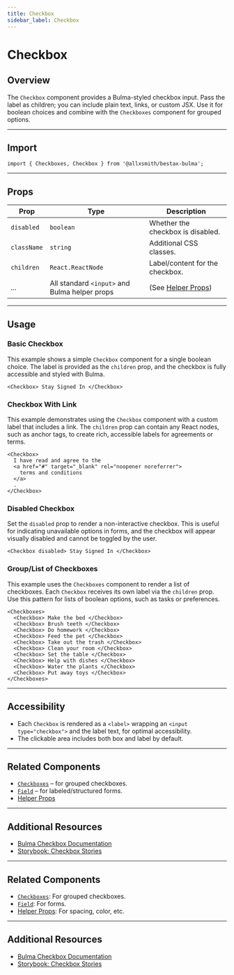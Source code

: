 ```yaml
---
title: Checkbox
sidebar_label: Checkbox
---
```


# Checkbox

## Overview

The `Checkbox` component provides a Bulma-styled checkbox input. Pass the label as children; you can include plain text, links, or custom JSX. Use it for boolean choices and combine with the `Checkboxes` component for grouped options.

---

## Import

```tsx
import { Checkboxes, Checkbox } from '@allxsmith/bestax-bulma';
```

---

## Props

| Prop        | Type                                          | Description                                      |
| ----------- | --------------------------------------------- | ------------------------------------------------ |
| `disabled`  | `boolean`                                     | Whether the checkbox is disabled.                |
| `className` | `string`                                      | Additional CSS classes.                          |
| `children`  | `React.ReactNode`                             | Label/content for the checkbox.                  |
| ...         | All standard `<input>` and Bulma helper props | (See [Helper Props](../helpers/usebulmaclasses)) |

---

## Usage

### Basic Checkbox

This example shows a simple `Checkbox` component for a single boolean choice. The label is provided as the `children` prop, and the checkbox is fully accessible and styled with Bulma.

```tsx live
<Checkbox> Stay Signed In </Checkbox>
```

### Checkbox With Link

This example demonstrates using the `Checkbox` component with a custom label that includes a link. The `children` prop can contain any React nodes, such as anchor tags, to create rich, accessible labels for agreements or terms.

```tsx live
<Checkbox>
  I have read and agree to the
  <a href="#" target="_blank" rel="noopener noreferrer">
    terms and conditions
  </a>
  .
</Checkbox>
```

### Disabled Checkbox

Set the `disabled` prop to render a non-interactive checkbox. This is useful for indicating unavailable options in forms, and the checkbox will appear visually disabled and cannot be toggled by the user.

```tsx live
<Checkbox disabled> Stay Signed In </Checkbox>
```

### Group/List of Checkboxes

This example uses the `Checkboxes` component to render a list of checkboxes. Each `Checkbox` receives its own label via the `children` prop. Use this pattern for lists of boolean options, such as tasks or preferences.

```tsx live
<Checkboxes>
  <Checkbox> Make the bed </Checkbox>
  <Checkbox> Brush teeth </Checkbox>
  <Checkbox> Do homework </Checkbox>
  <Checkbox> Feed the pet </Checkbox>
  <Checkbox> Take out the trash </Checkbox>
  <Checkbox> Clean your room </Checkbox>
  <Checkbox> Set the table </Checkbox>
  <Checkbox> Help with dishes </Checkbox>
  <Checkbox> Water the plants </Checkbox>
  <Checkbox> Put away toys </Checkbox>
</Checkboxes>
```

---

## Accessibility

- Each `Checkbox` is rendered as a `<label>` wrapping an `<input type="checkbox">` and the label text, for optimal accessibility.
- The clickable area includes both box and label by default.

---

## Related Components

- [`Checkboxes`](./checkboxes.md) – for grouped checkboxes.
- [`Field`](./field.md) – for labeled/structured forms.
- [Helper Props](../helpers/usebulmaclasses.md)

---

## Additional Resources

- [Bulma Checkbox Documentation](https://bulma.io/documentation/form/checkbox/)
- [Storybook: Checkbox Stories](https://bestax.cc/storybook/?path=/story/form-checkbox--default)

---

## Related Components

- [`Checkboxes`](./checkboxes.md): For grouped checkboxes.
- [`Field`](./field.md): For forms.
- [Helper Props](../helpers/usebulmaclasses.md): For spacing, color, etc.

---

## Additional Resources

- [Bulma Checkbox Documentation](https://bulma.io/documentation/form/checkbox/)
- [Storybook: Checkbox Stories](https://bestax.cc/storybook/?path=/story/form-checkbox--default)
